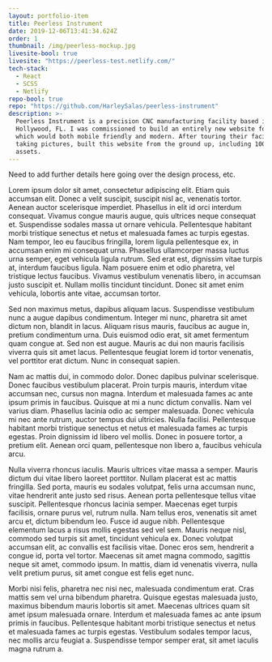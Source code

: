 ```yaml
---
layout: portfolio-item
title: Peerless Instrument
date: 2019-12-06T13:41:34.624Z
order: 1
thumbnail: /img/peerless-mockup.jpg
livesite-bool: true
livesite: "https://peerless-test.netlify.com/"
tech-stack:
  - React
  - SCSS
  - Netlify
repo-bool: true
repo: "https://github.com/HarleySalas/peerless-instrument"
description: >-
  Peerless Instrument is a precision CNC manufacturing facility based in
  Hollywood, FL. I was commissioned to build an entirely new website for them,
  which would both mobile friendly and modern. After touring their facility and
  taking pictures, built this website from the ground up, including 100% custom
  assets.
---
```


Need to add further details here going over the design process, etc.

Lorem ipsum dolor sit amet, consectetur adipiscing elit. Etiam quis accumsan elit. Donec a velit suscipit, suscipit nisl ac, venenatis tortor. Aenean auctor scelerisque imperdiet. Phasellus in elit id orci interdum consequat. Vivamus congue mauris augue, quis ultrices neque consequat et. Suspendisse sodales massa ut ornare vehicula. Pellentesque habitant morbi tristique senectus et netus et malesuada fames ac turpis egestas. Nam tempor, leo eu faucibus fringilla, lorem ligula pellentesque ex, in accumsan enim mi consequat urna. Phasellus ullamcorper massa luctus urna semper, eget vehicula ligula rutrum. Sed erat est, dignissim vitae turpis at, interdum faucibus ligula. Nam posuere enim et odio pharetra, vel tristique lectus faucibus. Vivamus vestibulum venenatis libero, in accumsan justo suscipit et. Nullam mollis tincidunt tincidunt. Donec sit amet enim vehicula, lobortis ante vitae, accumsan tortor.

Sed non maximus metus, dapibus aliquam lacus. Suspendisse vestibulum nunc a augue dapibus condimentum. Integer mi nunc, pharetra sit amet dictum non, blandit in lacus. Aliquam risus mauris, faucibus ac augue in, pretium condimentum urna. Duis euismod odio erat, sit amet fermentum quam congue at. Sed non est augue. Mauris ac dui non mauris facilisis viverra quis sit amet lacus. Pellentesque feugiat lorem id tortor venenatis, vel porttitor erat dictum. Nunc in consequat sapien.

Nam ac mattis dui, in commodo dolor. Donec dapibus pulvinar scelerisque. Donec faucibus vestibulum placerat. Proin turpis mauris, interdum vitae accumsan nec, cursus non magna. Interdum et malesuada fames ac ante ipsum primis in faucibus. Quisque at mi a nunc dictum convallis. Nam vel varius diam. Phasellus lacinia odio ac semper malesuada. Donec vehicula mi nec ante rutrum, auctor tempus dui ultricies. Nulla facilisi. Pellentesque habitant morbi tristique senectus et netus et malesuada fames ac turpis egestas. Proin dignissim id libero vel mollis. Donec in posuere tortor, a pretium elit. Aenean orci quam, pellentesque non libero a, faucibus vehicula arcu.

Nulla viverra rhoncus iaculis. Mauris ultrices vitae massa a semper. Mauris dictum dui vitae libero laoreet porttitor. Nullam placerat est ac mattis fringilla. Sed porta, mauris eu sodales volutpat, felis urna accumsan nunc, vitae hendrerit ante justo sed risus. Aenean porta pellentesque tellus vitae suscipit. Pellentesque rhoncus lacinia semper. Maecenas eget turpis facilisis, ornare purus vel, rutrum nulla. Nam tellus eros, venenatis sit amet arcu et, dictum bibendum leo. Fusce id augue nibh. Pellentesque elementum lacus a risus mollis egestas sed vel sem. Mauris neque nisl, commodo sed turpis sit amet, tincidunt vehicula ex. Donec volutpat accumsan elit, ac convallis est facilisis vitae. Donec eros sem, hendrerit a congue id, porta vel tortor. Maecenas sit amet magna commodo, sagittis neque sit amet, commodo ipsum. In mattis, diam id venenatis viverra, nulla velit pretium purus, sit amet congue est felis eget nunc.

Morbi nisi felis, pharetra nec nisi nec, malesuada condimentum erat. Cras mattis sem vel urna bibendum pharetra. Quisque egestas malesuada justo, maximus bibendum mauris lobortis sit amet. Maecenas ultrices quam sit amet ipsum malesuada ornare. Interdum et malesuada fames ac ante ipsum primis in faucibus. Pellentesque habitant morbi tristique senectus et netus et malesuada fames ac turpis egestas. Vestibulum sodales tempor lacus, nec mollis arcu feugiat a. Suspendisse tempor semper erat, sit amet iaculis magna rutrum a.
